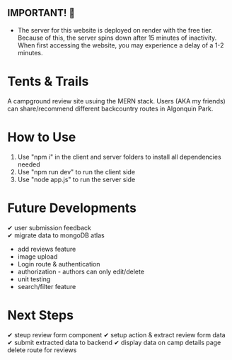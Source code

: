 ## IMPORTANT! 🚧

- The server for this website is deployed on render with the free tier. Because of this, the server spins down after 15 minutes of inactivity. When first accessing the website, you may experience a delay of a 1-2 minutes.

# Tents & Trails

A campground review site usuing the MERN stack. Users (AKA my friends) can share/recommend different backcountry routes in Algonquin Park.

# How to Use

1. Use "npm i" in the client and server folders to install all dependencies needed
2. Use "npm run dev" to run the client side
3. Use "node app.js" to run the server side

# Future Developments

✔ user submission feedback  
✔ migrate data to mongoDB atlas

- add reviews feature
- image upload
- Login route & authentication
- authorization - authors can only edit/delete
- unit testing
- search/filter feature

# Next Steps

✔ steup review form component
✔ setup action & extract review form data
✔ submit extracted data to backend
✔ display data on camp details page
delete route for reviews
